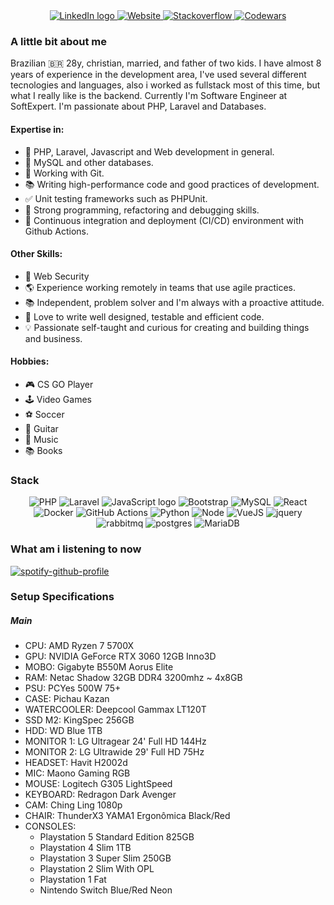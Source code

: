 <div align="center">
  <a href="https://www.linkedin.com/in/wellisson-ribeiro" target="_blank">
    <img src="https://img.shields.io/badge/LinkedIn-000?style=for-the-badge&logo=linkedin&logoColor=FF5757" alt="LinkedIn logo" title="LinkedIn"/>
  </a>

  <a href="https://www.wribeiiro.com" target="_blank">
    <img src="https://img.shields.io/badge/Personal Website-000?style=for-the-badge&logo=wordpress&logoColor=FF5757" alt="Website" title="Website"/>
  </a>

  <a href="https://stackoverflow.com/users/7039025/wribeiro" target="_blank">
    <img src="https://img.shields.io/badge/Stack_Overflow-000?style=for-the-badge&logo=stack-overflow&logoColor=FF5757" alt="Stackoverflow" title="Stackoverflow"/>
  </a>

  <a href="https://www.codewars.com/users/wribeiiro" target="_blank">
    <img src="https://img.shields.io/badge/Codewars-000?style=for-the-badge&logo=Codewars&logoColor=FF5757" alt="Codewars" title="Codewars"/>
  </a>
</div>

### A little bit about me

Brazilian 🇧🇷 28y, christian, married, and father of two kids. I have almost 8 years of experience in the development area, I've used several different tecnologies and languages, also i worked as fullstack most of this time, but what I really like is the backend. Currently I'm Software Engineer at SoftExpert. I'm passionate about PHP, Laravel and Databases.

#### Expertise in:

- 🐘 PHP, Laravel, Javascript and Web development in general.
- 🐬 MySQL and other databases.
- 🌿 Working with Git.
- 📚 Writing high-performance code and good practices of development.
- ✅ Unit testing frameworks such as PHPUnit.
- 🐛 Strong programming, refactoring and debugging skills.
- 🔁 Continuous integration and deployment (CI/CD) environment with Github Actions.

#### Other Skills:

- 🔐 Web Security
- 🌎 Experience working remotely in teams that use agile practices.
- 📚 Independent, problem solver and I'm always with a proactive attitude.
- 🐳 Love to write well designed, testable and efficient code.
- 💡 Passionate self-taught and curious for creating and building things and business.

#### Hobbies:
- 🎮 CS GO Player
- 🕹 Video Games
- ⚽ Soccer
- 🎸 Guitar
- 🎵 Music
- 📚 Books

### Stack

<div align="center">
<img alt="PHP" src="https://img.shields.io/badge/PHP-000?style=for-the-badge&logo=php&logoColor=FF5757"/>
<img alt="Laravel" src="https://img.shields.io/badge/Laravel-000?style=for-the-badge&&logo=laravel&logoColor=FF5757"/>
<img alt="JavaScript logo" src="https://img.shields.io/badge/JavaScript-000?style=for-the-badge&logo=Javascript&logoColor=FF5757" title="JavaScript" />
<img alt="Bootstrap" src="https://img.shields.io/badge/Bootstrap-000?style=for-the-badge&logo=bootstrap&logoColor=FF5757"/>
<img alt="MySQL" src="https://img.shields.io/badge/MySQL-000?style=for-the-badge&logo=mysql&logoColor=FF5757"/>
<img alt="React" src="https://img.shields.io/badge/React-000?style=for-the-badge&logo=react&logoColor=FF5757" title="React" />
<img alt="Docker" src="https://img.shields.io/badge/Docker-000?style=for-the-badge&logo=docker&logoColor=FF5757"/>
<img alt="GitHub Actions" src="https://img.shields.io/badge/Github Actions-000?style=for-the-badge&logo=githubactions&logoColor=FF5757"/>
<img alt="Python" src="https://img.shields.io/badge/Python-000?style=for-the-badge&logo=python&logoColor=FF5757"/>
<img alt="Node" src="https://img.shields.io/badge/node.js-000?style=for-the-badge&logo=node.js&logoColor=FF5757"/>
<img alt="VueJS" src="https://img.shields.io/badge/vuejs-000?style=for-the-badge&logo=vuedotjs&logoColor=FF5757"/>
<img alt="jquery" src="https://img.shields.io/badge/jquery-000?style=for-the-badge&logo=jquery&logoColor=FF5757"/>
<img alt="rabbitmq" src="https://img.shields.io/badge/Rabbitmq-000?style=for-the-badge&logo=rabbitmq&logoColor=FF5757"/>
<img alt="postgres" src="https://img.shields.io/badge/postgres-000?style=for-the-badge&logo=postgresql&logoColor=FF5757"/>
<img alt="MariaDB" src="https://img.shields.io/badge/MariaDB-000?style=for-the-badge&logo=MariaDB&logoColor=FF5757"/>
</div>

### What am i listening to now

[![spotify-github-profile](https://spotify-github-profile.kittinanx.com/api/view?uid=itd9eq7e1e947txikhoq350jh&cover_image=true&theme=default&show_offline=true&background_color=121212&interchange=false&bar_color=ee445e&bar_color_cover=false)](https://spotify-github-profile.kittinanx.com/api/view?uid=itd9eq7e1e947txikhoq350jh&redirect=true)

### Setup Specifications

##### Main
  - CPU: AMD Ryzen 7 5700X
  - GPU: NVIDIA GeForce RTX 3060 12GB Inno3D
  - MOBO: Gigabyte B550M Aorus Elite
  - RAM: Netac Shadow 32GB DDR4 3200mhz ~ 4x8GB
  - PSU: PCYes 500W 75+
  - CASE: Pichau Kazan
  - WATERCOOLER: Deepcool Gammax LT120T
  - SSD M2: KingSpec 256GB
  - HDD: WD Blue 1TB
  - MONITOR 1: LG Ultragear 24' Full HD 144Hz
  - MONITOR 2: LG Ultrawide 29' Full HD 75Hz
  - HEADSET: Havit H2002d
  - MIC: Maono Gaming RGB
  - MOUSE: Logitech G305 LightSpeed
  - KEYBOARD: Redragon Dark Avenger
  - CAM: Ching Ling 1080p
  - CHAIR: ThunderX3 YAMA1 Ergonômica Black/Red
  - CONSOLES:
    - Playstation 5 Standard Edition 825GB
    - Playstation 4 Slim 1TB
    - Playstation 3 Super Slim 250GB
    - Playstation 2 Slim With OPL
    - Playstation 1 Fat
    - Nintendo Switch Blue/Red Neon
